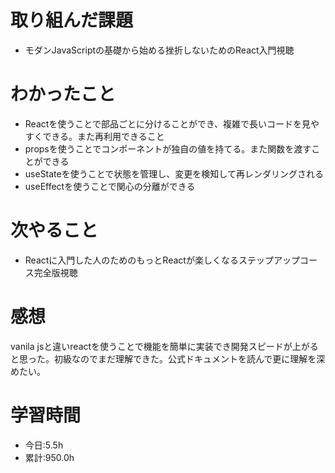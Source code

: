 # 取り組んだ課題
- モダンJavaScriptの基礎から始める挫折しないためのReact入門視聴
# わかったこと
- Reactを使うことで部品ごとに分けることができ、複雑で長いコードを見やすくできる。また再利用できること
- propsを使うことでコンポーネントが独自の値を持てる。また関数を渡すことができる
- useStateを使うことで状態を管理し、変更を検知して再レンダリングされる
- useEffectを使うことで関心の分離ができる
# 次やること
- Reactに入門した人のためのもっとReactが楽しくなるステップアップコース完全版視聴
# 感想
vanila jsと違いreactを使うことで機能を簡単に実装でき開発スピードが上がると思った。初級なのでまだ理解できた。公式ドキュメントを読んで更に理解を深めたい。
# 学習時間
- 今日:5.5h
- 累計:950.0h